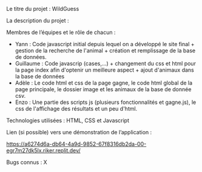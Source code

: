 Le titre du projet : WildGuess


La description du projet :



Membres de l’équipes et le rôle de chacun :

- Yann : Code javascript initial depuis lequel on a développé le site final + gestion de la recherche de l'animal + création et remplissage de la base de données.
- Guillaume : Code javascrip (cases,...) + changement du css et html pour la page index afin d'optenir un meilleure aspect + ajout d'animaux dans la base de données
- Adèle : Le code html et css de la page gagne, le code html global de la page principale, le dossier image et les animaux de la base de donnée csv.
- Enzo : Une partie des scripts js (plusieurs fonctionnalités et gagne.js), le css de l'affichage des résultats et un peu d'html.


Technologies utilisées : HTML, CSS et Javascript


Lien (si possible) vers une démonstration de l’application :

https://a6274d6a-db64-4a9d-9852-67f8316db2da-00-egr7m27dk5lx.riker.replit.dev/


Bugs connus : X
